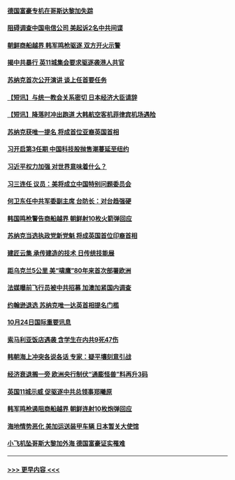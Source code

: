 #### [德国富豪专机在哥斯达黎加失踪](../pages/prog202/a103558922.md?t=10250801) 
#### [阻碍调查中国电信公司 美起诉2名中共间谍](../pages/prog202/a103558849.md?t=10250801) 
#### [朝鲜商船越界 韩军鸣枪驱逐 双方开火示警](../pages/prog202/a103558811.md?t=10250801) 
#### [揭中共暴行 英11城集会要求驱逐袭港人共官](../pages/prog202/a103558819.md?t=10250801) 
#### [苏纳克首次公开演讲 谈上任首要任务](../pages/prog202/a103558795.md?t=10250801) 
#### [【短讯】与统一教会关系密切 日本经济大臣请辞](../pages/prog202/a103558808.md?t=10250801) 
#### [【短讯】降落时冲出跑道 大韩航空客机菲律宾机场遇险](../pages/prog202/a103558802.md?t=10250801) 
#### [苏纳克获唯一提名 将成首位亚裔英国首相](../pages/prog202/a103558797.md?t=10250801) 
#### [习开启第3任期 中国科技股抛售潮蔓延至纽约](../pages/prog202/a103558716.md?t=10250801) 
#### [习近平权力加强 对世界意味着什么？](../pages/prog202/a103558701.md?t=10250801) 
#### [习三连任 议员：美将成立中国特别问题委员会](../pages/prog202/a103558682.md?t=10250801) 
#### [何卫东任中共军委副主席 台防长：对台趋强硬](../pages/prog202/a103558661.md?t=10250801) 
#### [韩国鸣枪警告商船越界 朝鲜射10枚火箭弹回应](../pages/prog202/a103558649.md?t=10250801) 
#### [苏纳克当选执政党新党魁 将成英国首位印裔首相](../pages/prog202/a103558651.md?t=10250801) 
#### [建匠云集 承传建造的技术 日传统技能展](../pages/prog202/a103558573.md?t=10250801) 
#### [距乌克兰5公里 美“啸鹰”80年来首次部署欧洲](../pages/prog202/a103558575.md?t=10250801) 
#### [法媒曝前飞行员被中共招募 加澳加紧国内调查](../pages/prog202/a103558585.md?t=10250801) 
#### [约翰逊退选 苏纳克唯一达英首相提名门槛](../pages/prog202/a103558558.md?t=10250801) 
#### [10月24日国际重要讯息](../pages/prog202/a103558555.md?t=10250801) 
#### [索马利亚饭店遇袭 含学生在内共9死47伤](../pages/prog202/a103558542.md?t=10250801) 
#### [韩朝海上冲突各说各话 专家：疑平壤刻意引战](../pages/prog202/a103558528.md?t=10250801) 
#### [经济衰退搁一旁 欧洲央行制伏“通膨怪兽”料再升3码](../pages/prog202/a103558520.md?t=10250801) 
#### [英国11城示威 促驱逐中共总领事郑曦原](../pages/prog202/a103558415.md?t=10250801) 
#### [韩军鸣枪遏阻商船越界 朝鲜连射10枚炮弹回应](../pages/prog202/a103558417.md?t=10250801) 
#### [海地情势恶化 美加运送装甲车辆 日本暂关大使馆](../pages/prog202/a103558397.md?t=10250801) 
#### [小飞机坠哥斯大黎加外海 德国富豪证实罹难](../pages/prog202/a103558389.md?t=10250801) 

----
#### [ >>> 更早内容 <<< ](../indexes/prog202-earlier.md)
